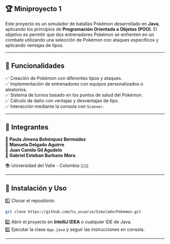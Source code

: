## 🏆  Miniproyecto 1

Este proyecto es un simulador de batallas Pokémon desarrollado en **Java**, aplicando los principios de **Programación Orientada a Objetos (POO)**. El objetivo es permitir que dos entrenadores Pokémon se enfrenten en un combate utilizando una selección de Pokémon con ataques específicos y aplicando ventajas de tipos.

---

## 🚀 Funcionalidades
✅ Creación de Pokémon con diferentes tipos y ataques.  
✅ Implementación de entrenadores con equipos personalizados o aleatorios.  
✅ Sistema de turnos basado en los puntos de salud del Pokémon.  
✅ Cálculo de daño con ventajas y desventajas de tipo.  
✅ Interacción mediante la consola con `Scanner`.

---

## 👥 Integrantes
👤 **Paula Jimena Bohórquez Bermúdez**  
👤 **Manuela Delgado Aguirre**  
👤 **Juan Camilo Gil Agudelo**  
👤 **Gabriel Esteban Burbano Mora**

📚 Universidad del Valle - Colombia 🇨🇴

---

## 📌 Instalación y Uso
1️⃣ Clonar el repositorio:
```bash
git clone https://github.com/tu_usuario/SimuladorPokemon.git
```
2️⃣ Abrir el proyecto en **IntelliJ IDEA** o cualquier IDE de Java.  
3️⃣ Ejecutar la clase `App.java` y seguir las instrucciones en consola.

---


